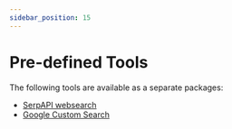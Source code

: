 ```yaml
---
sidebar_position: 15
---
```


# Pre-defined Tools

The following tools are available as a separate packages:

- [SerpAPI websearch](/integration/tool/serpapi)
- [Google Custom Search](/integration/tool/google-custom-search)
